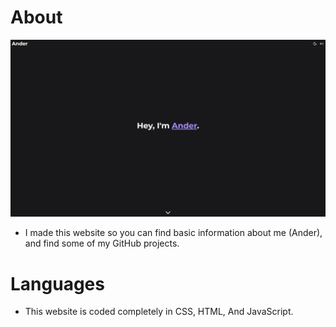 # About

![Ander](https://github.com/ovoander/ander/blob/main/images/ander.jpg)

- I made this website so you can find basic information about me (Ander), and find some of my GitHub projects.

# Languages

- This website is coded completely in CSS, HTML, And JavaScript.
